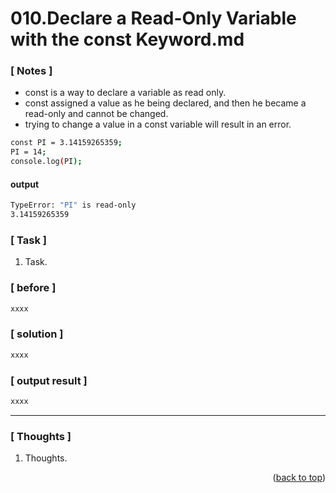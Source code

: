 <a name="topage"></a>

# 010.Declare a Read-Only Variable with the const Keyword.md

### [ Notes ]
  * const is a way to declare a variable as read only.
  * const assigned a value as he being declared, and then he became a read-only and cannot be changed.
  * trying to change a value in a const variable will result in an error.

```sh
const PI = 3.14159265359;
PI = 14;
console.log(PI);
```
#### output
```sh
TypeError: "PI" is read-only
3.14159265359
```

### [ Task ]
  1. Task.

### [ before ]

```sh
xxxx
```

### [ solution ]

```sh
xxxx
```

### [ output result ]

```sh
xxxx
```

-----

### [ Thoughts ]

  1. Thoughts.


<p align="right">(<a href="#topage">back to top</a>)</p>
<br/>
<br/>
